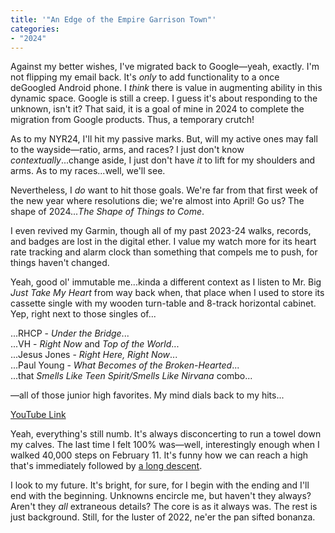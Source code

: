 ```yaml
---
title: '"An Edge of the Empire Garrison Town"'
categories:
- "2024"
---
```


Against my better wishes, I've migrated back to Google—yeah, exactly.  I'm not flipping my email back.  It's *only* to add functionality to a once deGoogled Android phone.  I *think* there is value in augmenting ability in this dynamic space.  Google is still a creep.  I guess it's about responding to the unknown, isn't it?  That said, it is a goal of mine in 2024 to complete the migration from Google products.  Thus, a temporary crutch!

As to my NYR24, I'll hit my passive marks.  But, will my active ones may fall to the wayside—ratio, arms, and races?  I just don't know *contextually*...change aside, I just don't have *it* to lift for my shoulders and arms.  As to my races...well, we'll see.

Nevertheless, I *do* want to hit those goals.  We're far from that first week of the new year where resolutions die; we're almost into April!  Go us?  The shape of 2024...*The Shape of Things to Come*.

I even revived my Garmin, though all of my past 2023-24 walks, records, and badges are lost in the digital ether.  I value my watch more for its heart rate tracking and alarm clock than something that compels me to push, for things haven't changed.  

Yeah, good ol' immutable me...kinda a different context as I listen to Mr. Big *Just Take My Heart* from way back when, that place when I used to store its cassette single with my wooden turn-table and 8-track horizontal cabinet.  Yep, right next to those singles of...

...RHCP - *Under the Bridge*...   
...VH - *Right Now* and *Top of the World*...  
...Jesus Jones - *Right Here, Right Now*...   
...Paul Young - *What Becomes of the Broken-Hearted*...   
...that *Smells Like Teen Spirit/Smells Like Nirvana* combo...  

—all of those junior high favorites.  My mind dials back to my hits...

[YouTube Link](https://www.youtube.com/watch?v=S4OCtq81PSA)

Yeah, everything's still numb.  It's always disconcerting to run a towel down my calves.  The last time I felt 100% was—well, interestingly enough when I walked 40,000 steps on February 11.  It's funny how we can reach a high that's immediately followed by [a long descent](/2024-02-13-fire/).

I look to my future.  It's bright, for sure, for I begin with the ending and I'll end with the beginning.  Unknowns encircle me, but haven't they always?  Aren't they *all* extraneous details?  The core is as it always was.  The rest is just background.  Still, for the luster of 2022, ne'er the pan sifted bonanza.







